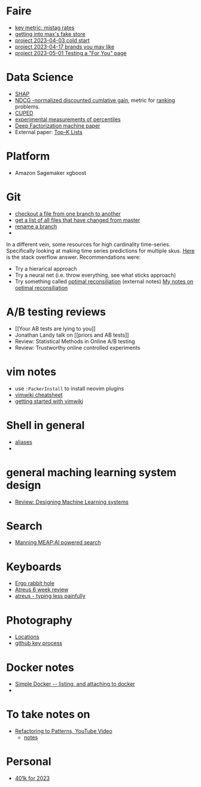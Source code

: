 # Faire
* [key metric: mistag rates](faire/mistag_rates.md)
* [getting into max's fake store](faire/fake_store.md)
* [project 2023-04-03 cold start](faire/projects/20230403_cold_start.md)
* [project 2023-04-17 brands you may like](faire/projects/20230417_bymk_retraining.md)
* [project 2023-05-01 Testing a "For You" page](faire/projects/for_you_20230501.md)


# Data Science
   * [SHAP](shap.md)
   * [NDCG -normalized discounted cumlative gain](ndcg.md), metric for [ranking](ranking) problems.
   * [CUPED](cuped.md)
   * [experimental measurements of percentiles](percentile_exp.md) 
   * [Deep Factorization machine paper](https://arxiv.org/pdf/1703.04247.pdf)
   * External paper: [Top-K Lists](https://cran.r-project.org/web/packages/TopKLists/vignettes/TopKLists.pdf)


# Platform
   * Amazon Sagemaker xgboost

# Git
   * [checkout a file from one branch to another](git/move_files_between_branches.md)
   * [get a list of all files that have changed from master](git/change_from_master.md)
   * [rename a branch](git/rename_branch.md)
   * 
In a different vein, some resources for high cardinality time-series. Specifically looking at making time series predictions for multiple skus.
[Here](https://stats.stackexchange.com/questions/389291/strategies-for-time-series-forecasting-for-2000-different-products) is the stack overflow answer. Recommendations were:
- Try a hierarical approach
- Try a neural net (i.e. throw everything, see what sticks approach)
- Try something called [optimal reconsiliation](https://otexts.com/fpp2/reconciliation.html) (external notes)
[My notes on optimal reconsiliation](timeseries/optimal_reconsiliation.md)

# A/B testing reviews
   * [[Your AB tests are lying to you]]
   * Jonathan Landy talk on [[priors and AB tests]]
   * Review: Statistical Methods in Online A/B testing
   * Review: Trustworthy online controlled experiments
# vim notes
   * use `:PackerInstall` to install neovim plugins
   * [vimwiki cheatsheet](http://thedarnedestthing.com/vimwiki%20cheatsheet)
   * [getting started with vimwiki](https://blog.mague.com/?p=602)
# Shell in general
   * [aliases](aliases.md)
   * 
# general maching learning system design
   * [Review: Designing Machine Learning systems](review/systems/designing_ml_systems.md)
# Search
   * [Manning MEAP:AI powered search](review/search/ai_powered_search.md)
# Keyboards
   * [Ergo rabbit hole](https://blog.scottlogic.com/2020/10/09/ergo-rabbit-hole.html)
   * [Atreus 6 week review](https://www.codesections.com/blog/atreus-review/)
   * [atreus - typing less painfully](https://fpsvogel.com/posts/2021/keyboardio-atreus)
# Photography
   * [Locations](photo/locations.md)
* [github key process](https://docs.github.com/en/authentication/connecting-to-github-with-ssh/generating-a-new-ssh-key-and-adding-it-to-the-ssh-agent)

# Docker notes
* [Simple Docker -- listing, and attaching to docker](docker/getting_started.md)
* 
# To take notes on
* [Refactoring to Patterns, YouTube Video](https://www.youtube.com/watch?v=_n3u5SjC7t4)
   * [notes](review/programming/refactor_to_patterns.md)
# Personal
* [401k for 2023](finance/401k_2023) 
